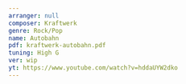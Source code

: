 ```yaml
---
arranger: null
composer: Kraftwerk
genre: Rock/Pop
name: Autobahn
pdf: kraftwerk-autobahn.pdf
tuning: High G
ver: wip
yt: https://www.youtube.com/watch?v=hddaUYW2dko
---
```

